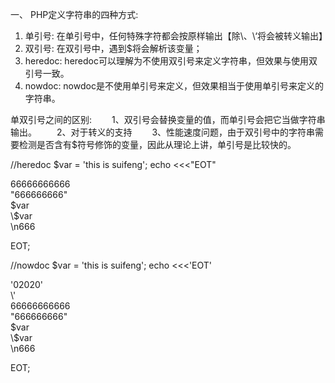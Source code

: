 
一、 PHP定义字符串的四种方式:
  1. 单引号: 在单引号中，任何特殊字符都会按原样输出【除\\、\‘将会被转义输出】
  2. 双引号: 在双引号中，遇到$将会解析该变量；
  3. heredoc: heredoc可以理解为不使用双引号来定义字符串，但效果与使用双引号一致。
  4. nowdoc: nowdoc是不使用单引号来定义，但效果相当于使用单引号来定义的字符串。

单双引号之间的区别:
　　1、双引号会替换变量的值，而单引号会把它当做字符串输出。
　　2、对于转义的支持
　　3、性能速度问题，由于双引号中的字符串需要检测是否含有$符号修饰的变量，因此从理论上讲，单引号是比较快的。


//heredoc
$var = 'this is suifeng';
echo <<<"EOT"

<!DOCTYPE html>
<html>
<head>
    <meta http-equiv="Content-Type" content="text/html; charset=utf8" />
    <title>"随风"</title>
</head>
<body>
66666666666<br/>
"666666666"<br/>
$var<br/>
\$var<br/>
\n666<br>
</body>
</html>

EOT;

//nowdoc
$var = 'this is suifeng';
echo <<<'EOT'

<!DOCTYPE html>
<html>
<head>
    <meta http-equiv="Content-Type" content="text/html; charset=utf8" />
    <title>"随风"</title>
</head>
<body>
'02020'<br/>
\'<br/>
66666666666<br/>
"666666666"<br/>
$var<br/>
\$var<br/>
\n666<br>
</body>
</html>

EOT;
